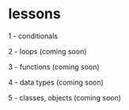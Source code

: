 # lessons

1 - conditionals

2 - loops (coming soon)

3 - functions (coming soon)

4 - data types (coming soon)

5 - classes, objects (coming soon)

